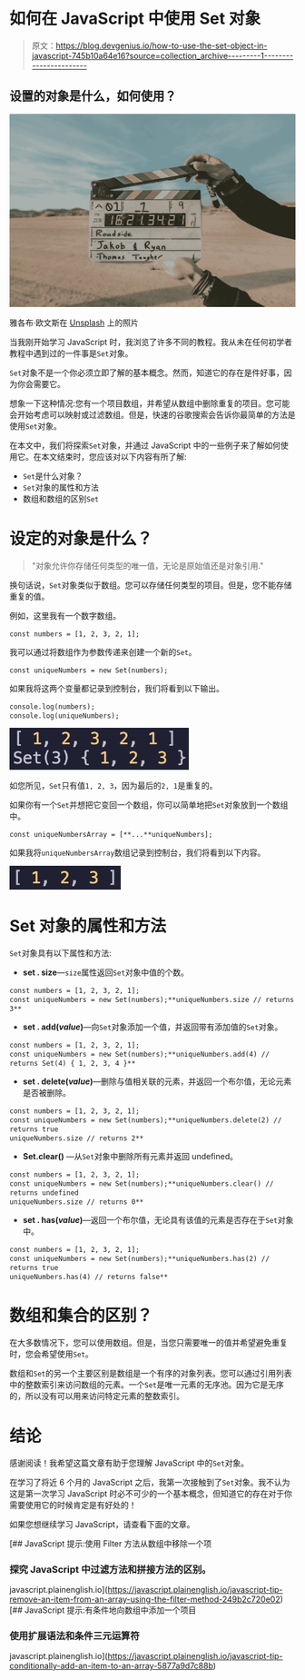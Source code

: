 # 如何在 JavaScript 中使用 Set 对象

> 原文：<https://blog.devgenius.io/how-to-use-the-set-object-in-javascript-745b10a64e16?source=collection_archive---------1----------------------->

## 设置的对象是什么，如何使用？

![](img/70403ce77bcce6ca94e60b9a228b0d6b.png)

雅各布·欧文斯在 [Unsplash](https://unsplash.com?utm_source=medium&utm_medium=referral) 上的照片

当我刚开始学习 JavaScript 时，我浏览了许多不同的教程。我从未在任何初学者教程中遇到过的一件事是`Set`对象。

`Set`对象不是一个你必须立即了解的基本概念。然而，知道它的存在是件好事，因为你会需要它。

想象一下这种情况:您有一个项目数组，并希望从数组中删除重复的项目。您可能会开始考虑可以映射或过滤数组。但是，快速的谷歌搜索会告诉你最简单的方法是使用`Set`对象。

在本文中，我们将探索`Set`对象，并通过 JavaScript 中的一些例子来了解如何使用它。在本文结束时，您应该对以下内容有所了解:

*   `Set`是什么对象？
*   `Set`对象的属性和方法
*   数组和数组的区别`Set`

# 设定的对象是什么？

> "对象允许你存储任何类型的唯一值，无论是原始值还是对象引用."

换句话说，`Set`对象类似于数组。您可以存储任何类型的项目。但是，您不能存储重复的值。

例如，这里我有一个数字数组。

```
const numbers = [1, 2, 3, 2, 1];
```

我可以通过将数组作为参数传递来创建一个新的`Set`。

```
const uniqueNumbers = new Set(numbers);
```

如果我将这两个变量都记录到控制台，我们将看到以下输出。

```
console.log(numbers);
console.log(uniqueNumbers);
```

![](img/2b8a7d27c472195af265673c914b162e.png)

如您所见，`Set`只有值`1, 2, 3`，因为最后的`2, 1`是重复的。

如果你有一个`Set`并想把它变回一个数组，你可以简单地把`Set`对象放到一个数组中。

```
const uniqueNumbersArray = [**...**uniqueNumbers];
```

如果我将`uniqueNumbersArray`数组记录到控制台，我们将看到以下内容。

![](img/393945aec6358aef7a16d4331045f402.png)

# Set 对象的属性和方法

`Set`对象具有以下属性和方法:

*   **set . size**—`size`属性返回`Set`对象中值的个数。

```
const numbers = [1, 2, 3, 2, 1];
const uniqueNumbers = new Set(numbers);**uniqueNumbers.size // returns 3**
```

*   **set . add(*value*)**—向`Set`对象添加一个值，并返回带有添加值的`Set`对象。

```
const numbers = [1, 2, 3, 2, 1];
const uniqueNumbers = new Set(numbers);**uniqueNumbers.add(4) // returns Set(4) { 1, 2, 3, 4 }**
```

*   **set . delete(*value*)**—删除与值相关联的元素，并返回一个布尔值，无论元素是否被删除。

```
const numbers = [1, 2, 3, 2, 1];
const uniqueNumbers = new Set(numbers);**uniqueNumbers.delete(2) // returns true
uniqueNumbers.size // returns 2**
```

*   **Set.clear()** —从`Set`对象中删除所有元素并返回 undefined。

```
const numbers = [1, 2, 3, 2, 1];
const uniqueNumbers = new Set(numbers);**uniqueNumbers.clear() // returns undefined
uniqueNumbers.size // returns 0**
```

*   **set . has(*value*)**—返回一个布尔值，无论具有该值的元素是否存在于`Set`对象中。

```
const numbers = [1, 2, 3, 2, 1];
const uniqueNumbers = new Set(numbers);**uniqueNumbers.has(2) // returns true
uniqueNumbers.has(4) // returns false**
```

# 数组和集合的区别？

在大多数情况下，您可以使用数组。但是，当您只需要唯一的值并希望避免重复时，您会希望使用`Set`。

数组和`Set`的另一个主要区别是数组是一个有序的对象列表。您可以通过引用列表中的整数索引来访问数组的元素。一个`Set`是唯一元素的无序池。因为它是无序的，所以没有可以用来访问特定元素的整数索引。

# 结论

感谢阅读！我希望这篇文章有助于您理解 JavaScript 中的`Set`对象。

在学习了将近 6 个月的 JavaScript 之后，我第一次接触到了`Set`对象。我不认为这是第一次学习 JavaScript 时必不可少的一个基本概念，但知道它的存在对于你需要使用它的时候肯定是有好处的！

如果您想继续学习 JavaScript，请查看下面的文章。

[](https://javascript.plainenglish.io/javascript-tip-remove-an-item-from-an-array-using-the-filter-method-249b2c720e02) [## JavaScript 提示:使用 Filter 方法从数组中移除一个项

### 探究 JavaScript 中过滤方法和拼接方法的区别。

javascript.plainenglish.io](https://javascript.plainenglish.io/javascript-tip-remove-an-item-from-an-array-using-the-filter-method-249b2c720e02) [](https://javascript.plainenglish.io/javascript-tip-conditionally-add-an-item-to-an-array-5877a9d7c88b) [## JavaScript 提示:有条件地向数组中添加一个项目

### 使用扩展语法和条件三元运算符

javascript.plainenglish.io](https://javascript.plainenglish.io/javascript-tip-conditionally-add-an-item-to-an-array-5877a9d7c88b)